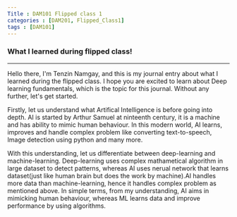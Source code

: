 ```yaml
---
Title : DAM101 Flipped class 1
categories : [DAM201, Flipped_Class1]
tags : [DAM101]
---
```


### What I learned during flipped class!

---

Hello there, I'm Tenzin Namgay, and this is my  journal entry about what I learned during the flipped class. I hope you are excited to learn about Deep learning fundamentals, which is the topic for this journal. Without any further, let's get started.

Firstly, let us understand what Artifical Intelligence is before going into depth.
AI is started by Arthur Samuel at ninteenth century, it is a machine and has ability to mimic human behaviour.
In this modern world, AI learns, improves and handle complex problem like converting text-to-speech, Image detection using python and many more.

With this understanding, let us differentiate between deep-learning and machine-learning.
Deep-learning uses complex mathametical algorithm in large dataset to detect patterns, whereas AI uses nerual network that learns dataset(just like human brain but does the work by machine).AI handles more data than machine-learning, hence it handles complex problem as mentioned above. In simple terms, from my understanding, AI aims in mimicking human behaviour, whereas ML learns data and improve performance by using algorithms.









